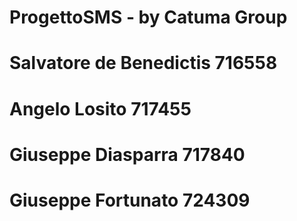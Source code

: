 # ProgettoSMS - by Catuma Group


# Salvatore de Benedictis 716558
# Angelo Losito 717455
# Giuseppe Diasparra 717840
# Giuseppe Fortunato 724309